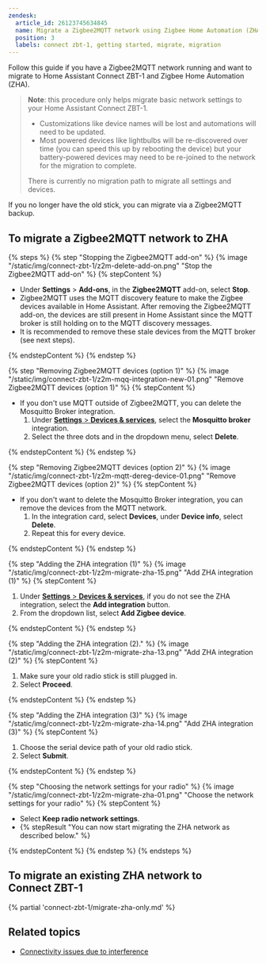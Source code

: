 ```yaml
---
zendesk:
  article_id: 26123745634845
  name: Migrate a Zigbee2MQTT network using Zigbee Home Automation (ZHA)
  position: 3
  labels: connect zbt-1, getting started, migrate, migration
---
```


Follow this guide if you have a Zigbee2MQTT network running and want to migrate to Home Assistant Connect&nbsp;ZBT-1 and Zigbee Home Automation (ZHA).

>**Note**: this procedure only helps migrate basic network settings to your Home Assistant Connect ZBT-1.
> - Customizations like device names will be lost and automations will need to be updated.
> - Most powered devices like lightbulbs will be re-discovered over time (you can speed this up by rebooting the device) but your battery-powered devices may need to be re-joined to the network for the migration to complete.
>
> There is currently no migration path to migrate all settings and devices.

If you no longer have the old stick, you can migrate via a Zigbee2MQTT backup.

## To migrate a Zigbee2MQTT network to ZHA

{% steps %}
{% step "Stopping the Zigbee2MQTT add-on" %}
{% image "/static/img/connect-zbt-1/z2m-delete-add-on.png" "Stop the Zigbee2MQTT add-on" %}
{% stepContent %}

   - Under **Settings** > **Add-ons**, in the **Zigbee2MQTT** add-on, select **Stop**.
   - Zigbee2MQTT uses the MQTT discovery feature to make the Zigbee devices available in Home Assistant. After removing the Zigbee2MQTT add-on, the devices are still present in Home Assistant since the MQTT broker is still holding on to the MQTT discovery messages.
   - It is recommended to remove these stale devices from the MQTT broker (see next steps).

{% endstepContent %}
{% endstep %}

{% step "Removing Zigbee2MQTT devices (option 1)" %}
{% image "/static/img/connect-zbt-1/z2m-mqq-integration-new-01.png" "Remove Zigbee2MQTT devices (option 1)" %}
{% stepContent %}

- If you don't use MQTT outside of Zigbee2MQTT, you can delete the Mosquitto Broker integration.
  1. Under [**Settings** > **Devices & services**](https://my.home-assistant.io/redirect/integrations/), select the **Mosquitto broker** integration.
  2. Select the three dots and in the dropdown menu, select **Delete**.

{% endstepContent %}
{% endstep %}

{% step "Removing Zigbee2MQTT devices (option 2)" %}
{% image "/static/img/connect-zbt-1/z2m-mqtt-dereg-device-01.png" "Remove Zigbee2MQTT devices (option 2)" %}
{% stepContent %}

- If you don't want to delete the Mosquitto Broker integration, you can remove the devices from the MQTT network.
  1. In the integration card, select **Devices**, under **Device info**, select **Delete**.
  2. Repeat this for every device.

{% endstepContent %}
{% endstep %}

{% step "Adding the ZHA integration (1)" %}
{% image "/static/img/connect-zbt-1/z2m-migrate-zha-15.png" "Add ZHA integration (1)" %}
{% stepContent %}

1. Under [**Settings** > **Devices & services**](https://my.home-assistant.io/redirect/integrations/), if you do not see the ZHA integration, select the **Add integration** button.
2. From the dropdown list, select **Add Zigbee device**.

{% endstepContent %}
{% endstep %}

{% step "Adding the ZHA integration (2)." %}
{% image "/static/img/connect-zbt-1/z2m-migrate-zha-13.png" "Add ZHA integration (2)" %}
{% stepContent %}

1. Make sure your old radio stick is still plugged in.
2. Select **Proceed**.

{% endstepContent %}
{% endstep %}

{% step "Adding the ZHA integration (3)" %}
{% image "/static/img/connect-zbt-1/z2m-migrate-zha-14.png" "Add ZHA integration (3)" %}
{% stepContent %}

1. Choose the serial device path of your old radio stick.
2. Select **Submit**.

{% endstepContent %}
{% endstep %}

{% step "Choosing the network settings for your radio" %}
{% image "/static/img/connect-zbt-1/z2m-migrate-zha-01.png" "Choose the network settings for your radio" %}
{% stepContent %}

- Select **Keep radio network settings**.
- {% stepResult "You can now start migrating the ZHA network as described below." %}

{% endstepContent %}
{% endstep %}
{% endsteps %}

## To migrate an existing ZHA network to Connect&nbsp;ZBT-1

{% partial 'connect-zbt-1/migrate-zha-only.md' %}

## Related topics

- [Connectivity issues due to interference](/hc/en-us/articles/26124431414557)